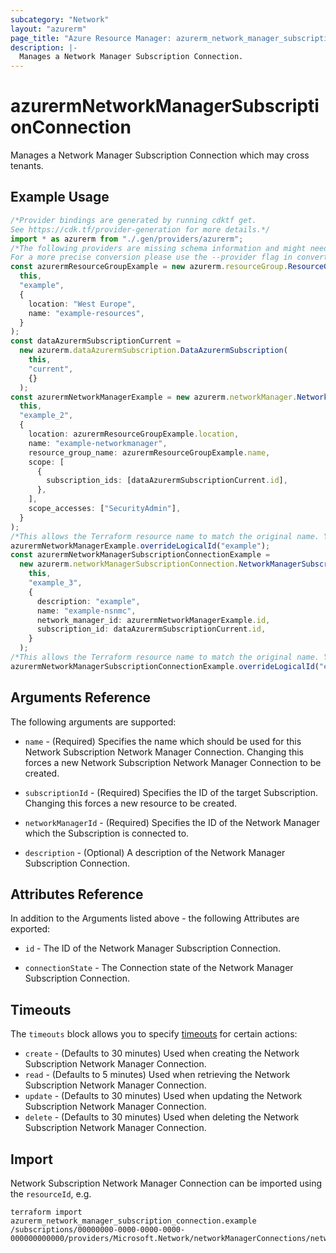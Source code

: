```yaml
---
subcategory: "Network"
layout: "azurerm"
page_title: "Azure Resource Manager: azurerm_network_manager_subscription_connection"
description: |-
  Manages a Network Manager Subscription Connection.
---
```


# azurermNetworkManagerSubscriptionConnection

Manages a Network Manager Subscription Connection which may cross tenants.

## Example Usage

```typescript
/*Provider bindings are generated by running cdktf get.
See https://cdk.tf/provider-generation for more details.*/
import * as azurerm from "./.gen/providers/azurerm";
/*The following providers are missing schema information and might need manual adjustments to synthesize correctly: azurerm.
For a more precise conversion please use the --provider flag in convert.*/
const azurermResourceGroupExample = new azurerm.resourceGroup.ResourceGroup(
  this,
  "example",
  {
    location: "West Europe",
    name: "example-resources",
  }
);
const dataAzurermSubscriptionCurrent =
  new azurerm.dataAzurermSubscription.DataAzurermSubscription(
    this,
    "current",
    {}
  );
const azurermNetworkManagerExample = new azurerm.networkManager.NetworkManager(
  this,
  "example_2",
  {
    location: azurermResourceGroupExample.location,
    name: "example-networkmanager",
    resource_group_name: azurermResourceGroupExample.name,
    scope: [
      {
        subscription_ids: [dataAzurermSubscriptionCurrent.id],
      },
    ],
    scope_accesses: ["SecurityAdmin"],
  }
);
/*This allows the Terraform resource name to match the original name. You can remove the call if you don't need them to match.*/
azurermNetworkManagerExample.overrideLogicalId("example");
const azurermNetworkManagerSubscriptionConnectionExample =
  new azurerm.networkManagerSubscriptionConnection.NetworkManagerSubscriptionConnection(
    this,
    "example_3",
    {
      description: "example",
      name: "example-nsnmc",
      network_manager_id: azurermNetworkManagerExample.id,
      subscription_id: dataAzurermSubscriptionCurrent.id,
    }
  );
/*This allows the Terraform resource name to match the original name. You can remove the call if you don't need them to match.*/
azurermNetworkManagerSubscriptionConnectionExample.overrideLogicalId("example");

```

## Arguments Reference

The following arguments are supported:

*   `name` - (Required) Specifies the name which should be used for this Network Subscription Network Manager Connection. Changing this forces a new Network Subscription Network Manager Connection to be created.

*   `subscriptionId` - (Required) Specifies the ID of the target Subscription. Changing this forces a new resource to be created.

*   `networkManagerId` - (Required) Specifies the ID of the Network Manager which the Subscription is connected to.

*   `description` - (Optional) A description of the Network Manager Subscription Connection.

## Attributes Reference

In addition to the Arguments listed above - the following Attributes are exported:

*   `id` - The ID of the Network Manager Subscription Connection.

*   `connectionState` - The Connection state of the Network Manager Subscription Connection.

## Timeouts

The `timeouts` block allows you to specify [timeouts](https://www.terraform.io/language/resources/syntax#operation-timeouts) for certain actions:

* `create` - (Defaults to 30 minutes) Used when creating the Network Subscription Network Manager Connection.
* `read` - (Defaults to 5 minutes) Used when retrieving the Network Subscription Network Manager Connection.
* `update` - (Defaults to 30 minutes) Used when updating the Network Subscription Network Manager Connection.
* `delete` - (Defaults to 30 minutes) Used when deleting the Network Subscription Network Manager Connection.

## Import

Network Subscription Network Manager Connection can be imported using the `resourceId`, e.g.

```console
terraform import azurerm_network_manager_subscription_connection.example /subscriptions/00000000-0000-0000-0000-000000000000/providers/Microsoft.Network/networkManagerConnections/networkManagerConnection1
```
